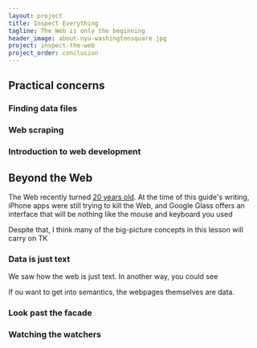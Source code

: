 ```yaml
---
layout: project
title: Inspect Everything
tagline: The Web is only the beginning
header_image: about-nyu-washingtonsquare.jpg
project: inspect-the-web
project_order: conclusion
---
```


## Practical concerns

### Finding data files

### Web scraping

### Introduction to web development



## Beyond the Web

The Web recently turned [20 years old](TK). At the time of this guide's writing, iPhone apps were still trying to kill the Web, and Google Glass offers an interface that will be nothing like the mouse and keyboard you used 

Despite that, I think many of the big-picture concepts in this lesson will carry on TK

### Data is just text

We saw how the web is just text. In another way, you could see

If ou want to get into semantics, the webpages themselves are data.

### Look past the facade


### Watching the watchers 



